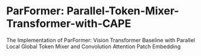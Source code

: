 # ParFormer: Parallel-Token-Mixer-Transformer-with-CAPE
The Implementation of ParFormer: Vision Transformer Baseline with Parallel Local Global Token Mixer and Convolution Attention Patch Embedding
